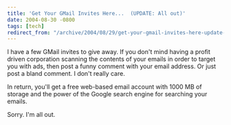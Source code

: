 ```yaml
---
title: 'Get Your GMail Invites Here...  (UPDATE: All out)'
date: 2004-08-30 -0800
tags: [tech]
redirect_from: "/archive/2004/08/29/get-your-gmail-invites-here-update-all-out.aspx/"
---
```


I have a few GMail invites to give away. If you don't mind having a
profit driven corporation scanning the contents of your emails in order
to target you with ads, then post a funny comment with your email
address. Or just post a bland comment. I don't really care.

In return, you'll get a free web-based email account with 1000 MB of
storage and the power of the Google search engine for searching your
emails.

Sorry. I'm all out.

